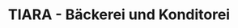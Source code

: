 ---
title: "TIARA - Bäckerei und Konditorei"
url: /friedrichshafen/tiara-baeckerei-und-konditorei/
shop: Bäckerei
---